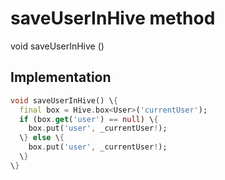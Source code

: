 


# saveUserInHive method








void saveUserInHive
()








## Implementation

```dart
void saveUserInHive() \{
  final box = Hive.box<User>('currentUser');
  if (box.get('user') == null) \{
    box.put('user', _currentUser!);
  \} else \{
    box.put('user', _currentUser!);
  \}
\}
```







